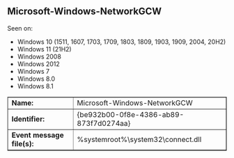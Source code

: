 ## Microsoft-Windows-NetworkGCW

Seen on:
* Windows 10 (1511, 1607, 1703, 1709, 1803, 1809, 1903, 1909, 2004, 20H2)
* Windows 11 (21H2)
* Windows 2008
* Windows 2012
* Windows 7
* Windows 8.0
* Windows 8.1

<table border="1" class="docutils">
  <tbody>
    <tr>
      <td><b>Name:</b></td>
      <td>Microsoft-Windows-NetworkGCW</td>
    </tr>
    <tr>
      <td><b>Identifier:</b></td>
      <td>{be932b00-0f8e-4386-ab89-873f7d0274aa}</td>
    </tr>
    <tr>
      <td><b>Event message file(s):</b></td>
      <td>%systemroot%\system32\connect.dll</td>
    </tr>
  </tbody>
</table>

&nbsp;

